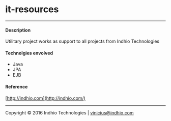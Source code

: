 # it-resources
---

#### Description

Utilitary project works as support to all projects from Indhio Technologies  

#### Technolgies envolved

- Java
- JPA
- EJB
    
#### Reference    
    
[http://indhio.com](http://indhio.com/)

---

Copyright © 2016 Indhio Technologies | [vinicius@indhio.com](vinicius@indhio.com)
